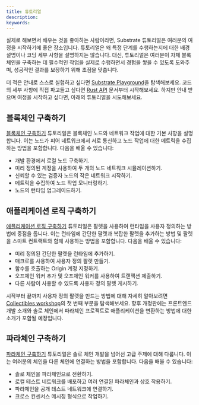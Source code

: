 ```yaml
---
title: 튜토리얼
description:
keywords:
---
```


실제로 해보면서 배우는 것을 좋아하는 사람이라면, Substrate 튜토리얼은 여러분의 여정을 시작하기에 좋은 장소입니다.
튜토리얼은 왜 특정 단계를 수행하는지에 대한 배경 설명이나 코딩 세부 사항을 설명하지는 않습니다.
대신, 튜토리얼은 여러분이 자체 블록체인을 구축하는 데 필수적인 작업을 실제로 수행하면서 경험을 쌓을 수 있도록 도와주며, 성공적인 결과를 보장하기 위해 초점을 맞춥니다.

더 적은 안내로 스스로 실험하고 싶다면 [Substrate Playground](/playground/)을 탐색해보세요.
코드의 세부 사항에 직접 파고들고 싶다면 [Rust API](https://paritytech.github.io/substrate/master/sc_service/index.html) 문서부터 시작해보세요.
하지만 안내 받으며 여정을 시작하고 싶다면, 아래의 튜토리얼을 시도해보세요.

## 블록체인 구축하기

[블록체인 구축하기](/tutorials/build-a-blockchain/) 튜토리얼은 블록체인 노드와 네트워크 작업에 대한 기본 사항을 설명합니다. 이는 노드가 피어 네트워크에서 서로 통신하고 노드 작업에 대한 메트릭을 수집하는 방법을 포함합니다.
다음을 배울 수 있습니다:

- 개발 환경에서 로컬 노드 구축하기.
- 미리 정의된 계정을 사용하여 두 개의 노드 네트워크 시뮬레이션하기.
- 신뢰할 수 있는 검증자 노드의 작은 네트워크 시작하기.
- 메트릭을 수집하여 노드 작업 모니터링하기.
- 노드의 런타임 업그레이드하기.

## 애플리케이션 로직 구축하기

[애플리케이션 로직 구축하기](/tutorials/build-application-logic/) 튜토리얼은 팔렛을 사용하여 런타임을 사용자 정의하는 방법에 중점을 둡니다. 이는 런타임에 간단한 팔렛과 복잡한 팔렛을 추가하는 방법 및 팔렛을 스마트 컨트랙트와 함께 사용하는 방법을 포함합니다.
다음을 배울 수 있습니다:

- 미리 정의된 간단한 팔렛을 런타임에 추가하기.
- 매크로를 사용하여 사용자 정의 팔렛 만들기.
- 함수를 호출하는 Origin 계정 지정하기.
- 오프체인 워커 추가 및 오프체인 워커를 사용하여 트랜잭션 제출하기.
- 다른 사람이 사용할 수 있도록 사용자 정의 팔렛 게시하기.

시작부터 끝까지 사용자 정의 팔렛을 만드는 방법에 대해 자세히 알아보려면 [Collectibles workshop](/tutorials/collectibles-workshop/)의 첫 번째 부분을 탐색해보세요.
향후 개정판에는 프론트엔드 개발 소개와 솔로 체인에서 파라체인 프로젝트로 애플리케이션을 변환하는 방법에 대한 소개가 포함될 예정입니다.

## 파라체인 구축하기

[파라체인 구축하기](/tutorials/build-a-parachain/) 튜토리얼은 솔로 체인 개발을 넘어선 고급 주제에 대해 다룹니다. 이는 여러분의 체인을 다른 체인에 연결하는 방법을 포함합니다.
다음을 배울 수 있습니다:

- 솔로 체인을 파라체인으로 전환하기.
- 로컬 테스트 네트워크를 배포하고 여러 연결된 파라체인과 상호 작용하기.
- 파라체인을 공개 테스트 네트워크에 연결하기.
- 크로스 컨센서스 메시징 형식으로 작업하기.

<!--
## 도구와 통합하기

**도구와 통합하기** 튜토리얼은 Substrate 노드나 블록체인의 정보와 독특한 방식으로 상호 작용할 수 있는 추가 도구와 노드 확장 기능을 강조합니다.
다음을 배울 수 있습니다:

- Substrate 기반 체인에 연결하기 위해 라이트 클라이언트 노드 통합하기.
- `sidecar` RESTful API와 엔드포인트를 사용하여 Substrate 기반 체인과 상호 작용하기.
- EVM 계정에 액세스하고 EVM 호환 애플리케이션과 작업하기.

## 스마트 컨트랙트 개발하기

**스마트 컨트랙트 개발하기** 튜토리얼은 ink 프로그래밍 언어를 사용하여 Substrate 기반 블록체인에서 실행되는 스마트 컨트랙트를 구축하는 방법을 안내합니다.
다음을 배울 수 있습니다:

- ink! 프로그래밍 언어를 사용하여 스마트 컨트랙트 프로젝트 생성하기.
- 스마트 컨트랙트를 사용하여 간단한 값 저장, 증가 및 검색하기.
- 맵을 사용하여 스마트 컨트랙트에서 값 저장 및 검색하기.
- ERC-20 토큰 전송을 위한 스마트 컨트랙트 구축하기.

-->